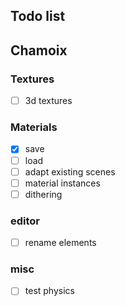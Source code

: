 ## Todo list

## Chamoix

### Textures
- [ ] 3d textures

### Materials
- [x] save
- [ ] load
- [ ] adapt existing scenes
- [ ] material instances
- [ ] dithering

### editor
- [ ] rename elements

### misc
- [ ] test physics

